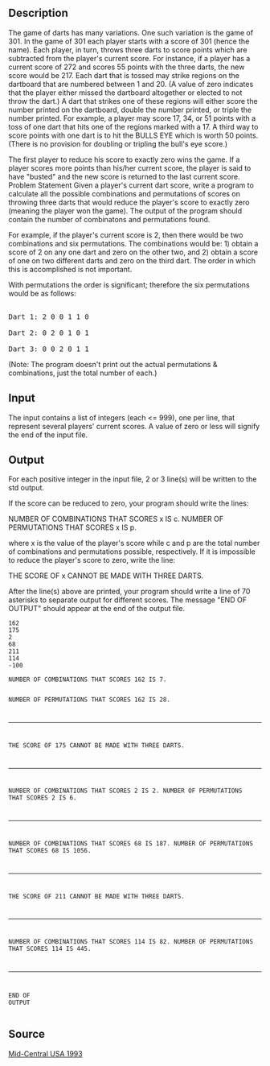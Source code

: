 <h2>Description</h2><p>The game of darts has many variations. One such variation is the game of 301. In the game of 301 each player starts with a score of 301 (hence the name). Each player, in turn, throws three darts to score points which are subtracted from the player's current score. For instance, if a player has a current score of 272 and scores 55 points with the three darts, the new score would be 217. Each dart that is tossed may strike regions on the dartboard that are numbered between 1 and 20. (A value of zero indicates that the player either missed the dartboard altogether or elected to not throw the dart.) A dart that strikes one of these regions will either score the number printed on the dartboard, double the number printed, or triple the number printed. For example, a player may score 17, 34, or 51 points with a toss of one dart that hits one of the regions marked with a 17. A third way to score points with one dart is to hit the BULLS EYE which is worth 50 points. (There is no provision for doubling or tripling the bull's eye score.) 
</p>
The first player to reduce his score to exactly zero wins the game. If a player scores more points than his/her current score, the player is said to have "busted" and the new score is returned to the last current score. 
Problem Statement
Given a player's current dart score, write a program to calculate all the possible combinations and permutations of scores on throwing three darts that would reduce the player's score to exactly zero (meaning the player won the game). The output of the program should contain the number of combinatons and permutations found. 

For example, if the player's current score is 2, then there would be two combinations and six permutations. The combinations would be: 1) obtain a score of 2 on any one dart and zero on the other two, and 2) obtain a score of one on two different darts and zero on the third dart. The order in which this is accomplished is not important. 

With permutations the order is significant; therefore the six permutations would be as follows: 
<pre><br>Dart 1: 2 0 0 1 1 0 
<br>Dart 2: 0 2 0 1 0 1 
<br>Dart 3: 0 0 2 0 1 1 </pre><p>
</p>(Note: The program doesn't print out the actual permutations &amp; combinations, just the total number of each.) <h2>Input</h2><p>The input contains a list of integers (each &lt;= 999), one per line, that represent several players' current scores. A value of zero or less will signify the end of the input file. </p><h2>Output</h2><p>For each positive integer in the input file, 2 or 3 line(s) will be written to the std output. 
</p>
If the score can be reduced to zero, your program should write the lines: 

NUMBER OF COMBINATIONS THAT SCORES x IS c.
NUMBER OF PERMUTATIONS THAT SCORES x IS p.

where x is the value of the player's score while c and p are the total number of combinations and permutations possible, respectively. 
If it is impossible to reduce the player's score to zero, write the line: 

THE SCORE OF x CANNOT BE MADE WITH THREE DARTS.

After the line(s) above are printed, your program should write a line of 70 asterisks to separate output for different scores. The message "END OF OUTPUT" should appear at the end of the output file. 
<pre><code class="language-input1">162
175
2
68
211
114
-100</code></pre><pre><code class="language-output1">NUMBER OF COMBINATIONS THAT SCORES 162 IS 7.
NUMBER OF PERMUTATIONS THAT SCORES 162 IS 28.
**********************************************************************
THE SCORE OF 175 CANNOT BE MADE WITH THREE DARTS.
**********************************************************************
NUMBER OF COMBINATIONS THAT SCORES 2 IS 2.
NUMBER OF PERMUTATIONS THAT SCORES 2 IS 6.
**********************************************************************
NUMBER OF COMBINATIONS THAT SCORES 68 IS 187.
NUMBER OF PERMUTATIONS THAT SCORES 68 IS 1056.
**********************************************************************
THE SCORE OF 211 CANNOT BE MADE WITH THREE DARTS.
**********************************************************************
NUMBER OF COMBINATIONS THAT SCORES 114 IS 82.
NUMBER OF PERMUTATIONS THAT SCORES 114 IS 445.
**********************************************************************
END OF OUTPUT</code></pre><h2>Source</h2><a href="searchproblem?field=source&amp;key=Mid-Central+USA+1993">Mid-Central USA 1993</a>